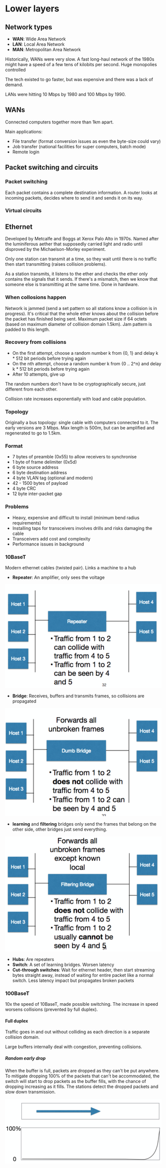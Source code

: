 # Lower layers

## Network types
* **WAN**: Wide Area Network
* **LAN**: Local Area Network
* **MAN**: Metropolitan Area Network

Historically, WANs were very slow. A fast long-haul network of the 1980s might have a speed of a few tens of kilobits per second. Huge monopolies controlled

The tech existed to go faster, but was expensive and there was a lack of demand.

LANs were hitting 10 Mbps by 1980 and 100 Mbps by 1990.

## WANs
Connected computers together more than 1km apart.

Main applications:
* File transfer (format conversion issues as even the byte-size could vary)
* Job transfer (national facilities for super computers, batch mode)
* Remote login

## Packet switching and circuits

### Packet switching
Each packet contains a complete destination information. A router looks at incoming packets, decides where to send it and sends it on its way.

### Virtual circuits

## Ethernet
Developed by Metcalfe and Boggs at Xerox Palo Alto in 1970s. Named after the luminiferous aether that supposedly carried light and radio until disproved by the Michaelson-Morley experiment.

Only one station can transmit at a time, so they wait until there is no traffic then start transmitting (raises collision problems).

As a station transmits, it listens to the ether and checks the ether only contains the signals that it sends. If there's a mismatch, then we know that someone else is transmitting at the same time. Done in hardware.

### When collosions happen
Network is jammed (send a set pattern so all stations know a collision is in progress). It's critical that the whole ether knows about the collision before the packet has finished being sent. Maximum packet size if 64 octets (based on maximum diameter of collision domain 1.5km). Jam pattern is padded to this length.

### Recovery from collisions
* On the first attempt, choose a random number k from {0, 1} and delay k * 512 bit periods before trying again
* On the nth attempt, choose a random number k from {0 .. 2^n} and delay k * 512 bit periods before trying again
* After 10 attempts, give up

The random numbers don't have to be cryptographically secure, just different from each other.

Collision rate increases exponentially with load and cable population.

### Topology
Originally a bus topology: single cable with computers connected to it. The early versions are 3 Mbps. Max length is 500m, but can be amplified and regenerated to go to 1.5km.

### Format
* 7 bytes of preamble (0x55) to allow receivers to synchronise
* 1 byte of frame delimiter (0x5d)
* 6 byte source address
* 6 byte destination address
* 4 byte VLAN tag (optional and modern)
* 42 - 1500 bytes of payload
* 4 byte CRC
* 12 byte inter-packet gap

### Problems
* Heavy, expensive and difficult to install (minimum bend radius requirements)
* Installing taps for transceivers involves drills and risks damaging the cable
* Transceivers add cost and complexity
* Performance issues in background

### 10BaseT
Modern ethernet cables (twisted pair).
Links a machine to a hub

* **Repeater**: An amplifier, only sees the voltage

![Repeater](repeater.png)

* **Bridge**: Receives, buffers and transmits frames, so collisions are propagated

![Dumb bridge](bridge.png)

  * __learning__ and __filtering__ bridges only send the frames that belong on the other side, other bridges just send everything.

  ![Filtering bridges](filtering_bridge.png)

* **Hubs**: Are repeaters
* **Switch**: A set of learning bridges. Worsen latency
* **Cut-through switches**: Wait for ethernet header, then start streaming bytes straight away, instead of waiting for entire packet like a normal switch. Less latency impact but propagates broken packets

### 100BaseT
10x the speed of 10BaseT, made possible switching. The increase in speed worsens collisions (prevented by full duplex).

#### Full duplex
Traffic goes in and out without colliding as each direction is a separate collision domain.

Large buffers internally deal with congestion, preventing collisions.

##### Random early drop
When the buffer is full, packets are dropped as they can't be put anywhere. To mitigate dropping 100% of the packets that can't be accommodated, the switch will start to drop packets as the buffer fills, with the chance of dropping increasing as it fills. The stations detect the dropped packets and slow down transmission.

![Random early drop graph](random_early_drop.png)

